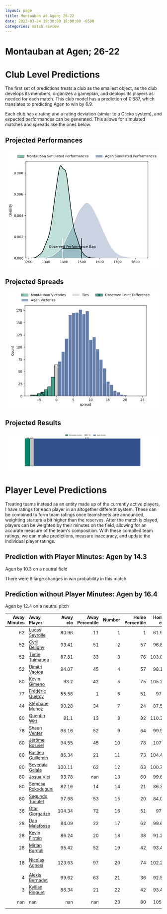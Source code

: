 ```yaml
---  
layout: page  
title: Montauban at Agen; 26-22  
date: 2023-03-24 19:30:00 18:00:00 -0500  
categories: match review  
---
```

# Montauban at Agen; 26-22

# Club Level Predictions


The first set of predictions treats a club as the smallest object, as the club develops its members, organizes a gameplan, and deploys its players as needed for each match. This club model has a prediction of 0.687, which translates to predicting Agen to win by 6.9.

Each club has a rating and a rating deviation (simiar to a Glicko system), and expected performances can be generated. This allows for simulated matches and spreads like the ones below.
## Projected Performances


![Projected Performances](plots/performances_2023-03-24-Agen-Montauban.png)
## Projected Spreads


![Projected Spreads](plots/spreads_2023-03-24-Agen-Montauban.png)
## Projected Results


![Projected Results](plots/resultbar_2023-03-24-Agen-Montauban.png)
# Player Level Predictions


Treating teams instead as an entity made up of the currently active players, I have ratings for each player in an altogether different system. These can be combined to form team ratings once teamsheets are announced, weighting starters a bit higher than the reserves. After the match is played, players can be weighted by their minutes on the field, allowing for an accurate measure of the team's composition. With these compiled team ratings, we can make predictions, measure inaccuracy, and update the individual player ratings.
## Prediction with Player Minutes: Agen by 14.3


Agen by 10.3 on a neutral field

There were 9 large changes in win probability in this match
## Prediction without Player Minutes: Agen by 16.4


Agen by 12.4 on a neutral pitch



|   Away Minutes | Away Player                                                       |   Away elo |   Away Percentile |   Number |   Home Percentile |   Home elo | Home Player                                                         |   Home Minutes |
|---------------:|:------------------------------------------------------------------|-----------:|------------------:|---------:|------------------:|-----------:|:--------------------------------------------------------------------|---------------:|
|             62 | [Lucas Seyrolle](..//playerfiles//LucasSeyrolle_cleaned.md)       |      80.96 |                11 |        1 |                 1 |      61.94 | [Florent Guion](..//playerfiles//FlorentGuion_cleaned.md)           |             52 |
|             52 | [Cyril Deligny](..//playerfiles//CyrilDeligny_cleaned.md)         |      93.41 |                51 |        2 |                57 |      96.87 | [Clément Martinez](..//playerfiles//ClémentMartinez_cleaned.md)     |             52 |
|             52 | [Tietie Tuimauga](..//playerfiles//TietieTuimauga_cleaned.md)     |      87.81 |                33 |        3 |                76 |     103.07 | [Alex Burin](..//playerfiles//AlexBurin_cleaned.md)                 |             53 |
|             52 | [Dimitri Vaotoa](..//playerfiles//DimitriVaotoa_cleaned.md)       |      94.07 |                45 |        4 |                57 |      98.16 | [Joe Maksymiw](..//playerfiles//JoeMaksymiw_cleaned.md)             |             80 |
|             80 | [Kevin Gimeno](..//playerfiles//KevinGimeno_cleaned.md)           |      93.2  |                42 |        5 |                75 |     105.22 | [William Demotte](..//playerfiles//WilliamDemotte_cleaned.md)       |             52 |
|             77 | [Frédéric Quercy](..//playerfiles//FrédéricQuercy_cleaned.md)     |      55.56 |                 1 |        6 |                51 |      97.5  | [Evan Olmstead](..//playerfiles//EvanOlmstead_cleaned.md)           |             80 |
|             44 | [Stéphane Munoz](..//playerfiles//StéphaneMunoz_cleaned.md)       |      90.28 |                34 |        7 |                24 |      87.59 | [Vincent Farré](..//playerfiles//VincentFarré_cleaned.md)           |             80 |
|             80 | [Quentin Witt](..//playerfiles//QuentinWitt_cleaned.md)           |      81.1  |                13 |        8 |                82 |     110.31 | [Martin Devergie](..//playerfiles//MartinDevergie_cleaned.md)       |             23 |
|             76 | [Shaun Venter](..//playerfiles//ShaunVenter_cleaned.md)           |      96.16 |                52 |        9 |                64 |      99.92 | [Sonatane Takulua](..//playerfiles//SonataneTakulua_cleaned.md)     |             52 |
|             80 | [Jérôme Bosviel](..//playerfiles//JérômeBosviel_cleaned.md)       |      94.55 |                45 |       10 |                78 |     107.3  | [Thomas Vincent](..//playerfiles//ThomasVincent_cleaned.md)         |             80 |
|             80 | [Bastien Guillemin](..//playerfiles//BastienGuillemin_cleaned.md) |      86.34 |                21 |       11 |                73 |     104.42 | [Iban Etcheverry](..//playerfiles//IbanEtcheverry_cleaned.md)       |             80 |
|             80 | [Sevenaia Galala](..//playerfiles//SevenaiaGalala_cleaned.md)     |     100.11 |                62 |       12 |                63 |     100.71 | [Kolinio Ramoka](..//playerfiles//KolinioRamoka_cleaned.md)         |             80 |
|             80 | [Josua Vici](..//playerfiles//JosuaVici_cleaned.md)               |      93.78 |               nan |       13 |                60 |      99.69 | [Harry Sloan](..//playerfiles//HarrySloan_cleaned.md)               |             32 |
|             80 | [Semesa Rokoduguni](..//playerfiles//SemesaRokoduguni_cleaned.md) |      82.16 |                14 |       14 |                21 |      86.33 | [Timilai Rokoduru](..//playerfiles//TimilaiRokoduru_cleaned.md)     |             80 |
|             80 | [Segundo Tuculet](..//playerfiles//SegundoTuculet_cleaned.md)     |      97.68 |                53 |       15 |                20 |      84.04 | [Mathieu Lamoulie](..//playerfiles//MathieuLamoulie_cleaned.md)     |             52 |
|             36 | [Otar Giorgadze](..//playerfiles//OtarGiorgadze_cleaned.md)       |     104.34 |                72 |       16 |                51 |      97.6  | [Afa Amosa](..//playerfiles//AfaAmosa_cleaned.md)                   |             57 |
|             28 | [Dan Malafosse](..//playerfiles//DanMalafosse_cleaned.md)         |      84.09 |                22 |       17 |                62 |      99.65 | [Jefferson Joseph](..//playerfiles//JeffersonJoseph_cleaned.md)     |             48 |
|             28 | [Kevin Firmin](..//playerfiles//KevinFirmin_cleaned.md)           |      86.24 |                20 |       18 |                38 |      91.24 | [Zak Farrance](..//playerfiles//ZakFarrance_cleaned.md)             |             28 |
|             28 | [Mirian Burduli](..//playerfiles//MirianBurduli_cleaned.md)       |      95.42 |                52 |       19 |                42 |      93.46 | [Emile Dayral](..//playerfiles//EmileDayral_cleaned.md)             |             28 |
|             18 | [Nicolas Agnesi](..//playerfiles//NicolasAgnesi_cleaned.md)       |     123.63 |                97 |       20 |                74 |     102.24 | [Hans Lombard-Buret](..//playerfiles//HansLombard-Buret_cleaned.md) |             28 |
|              4 | [Alexis Bernadet](..//playerfiles//AlexisBernadet_cleaned.md)     |      99.62 |                63 |       21 |                36 |      92.56 | [Loris Zarantonello](..//playerfiles//LorisZarantonello_cleaned.md) |             28 |
|              3 | [Kyllian Ringuet](..//playerfiles//KyllianRinguet_cleaned.md)     |      86.34 |                21 |       22 |                42 |      93.46 | [Theo Idjellidaine](..//playerfiles//TheoIdjellidaine_cleaned.md)   |             28 |
|            nan | nan                                                               |     nan    |               nan |       23 |                80 |     105.7  | [Théo Sauzaret](..//playerfiles//ThéoSauzaret_cleaned.md)           |             27 |


